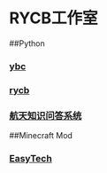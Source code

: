 # RYCB工作室

##Python
### [ybc][ybc]
### [rycb][rycb]
### [航天知识问答系统][akqas]
##Minecraft Mod
### [EasyTech][ET]

[ybc]:https://QYF-RYCBStudio.github.io/ybc
[rycb]:https://QYF-RYCBStudio.github.io/rycb.github.io
[akqas]:https://qyf-rycbstudio.github.io/Aerospace-Knowledge-Question-Answering-System/
[ET]:https://qyf-rycbstudio.github.io/EasyTech
